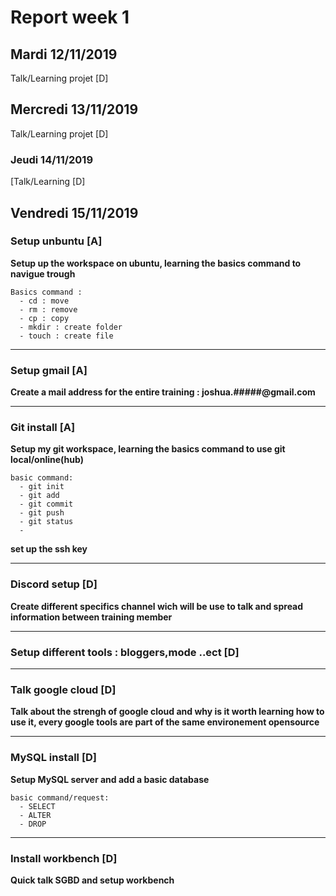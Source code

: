 # Report week 1

## Mardi 12/11/2019
Talk/Learning projet [D]

## Mercredi 13/11/2019
Talk/Learning projet [D]

### Jeudi 14/11/2019 
[Talk/Learning [D]

## Vendredi 15/11/2019

### Setup unbuntu [A] 

**Setup up the workspace on ubuntu, learning the basics command to navigue trough**
    
    Basics command : 
      - cd : move
      - rm : remove
      - cp : copy
      - mkdir : create folder
      - touch : create file
 
---

### Setup gmail [A]

**Create a mail address for the entire training : joshua.#####@gmail.com**

---

### Git install [A]

**Setup my git workspace, learning the basics command to use git local/online(hub)**
    
    basic command:
      - git init 
      - git add 
      - git commit 
      - git push 
      - git status
      - 
**set up the ssh key**

---

### Discord setup [D]

**Create different specifics channel wich will be use to talk and spread information between training member**

---

### Setup different tools : bloggers,mode ..ect [D]

---

### Talk google cloud  [D]

**Talk about the strengh of google cloud and why is it worth learning how to use it, every google tools are part of the same environement opensource** 

---

### MySQL install [D]

**Setup MySQL server and add a basic database**

    basic command/request:
      - SELECT
      - ALTER
      - DROP

---

### Install workbench [D]

**Quick talk SGBD and setup workbench**


